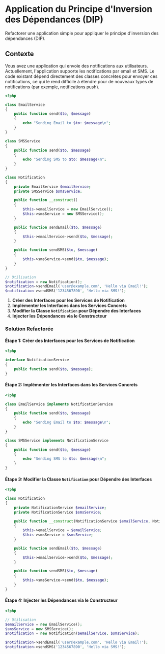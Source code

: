 # Application du Principe d'Inversion des Dépendances (DIP)

Refactorer une application simple pour appliquer le principe d'inversion des dépendances (DIP). 

## Contexte

Vous avez une application qui envoie des notifications aux utilisateurs. Actuellement, l'application supporte les notifications par email et SMS. Le code existant dépend directement des classes concrètes pour envoyer ces notifications, ce qui le rend difficile à étendre pour de nouveaux types de notifications (par exemple, notifications push).


```php
<?php

class EmailService
{
    public function send($to, $message)
    {
        echo "Sending Email to $to: $message\n";
    }
}

class SMSService
{
    public function send($to, $message)
    {
        echo "Sending SMS to $to: $message\n";
    }
}

class Notification
{
    private EmailService $emailService;
    private SMSService $smsService;

    public function __construct()
    {
        $this->emailService = new EmailService();
        $this->smsService = new SMSService();
    }

    public function sendEmail($to, $message)
    {
        $this->emailService->send($to, $message);
    }

    public function sendSMS($to, $message)
    {
        $this->smsService->send($to, $message);
    }
}

// Utilisation
$notification = new Notification();
$notification->sendEmail('user@example.com', 'Hello via Email!');
$notification->sendSMS('1234567890', 'Hello via SMS!');
```

1. **Créer des Interfaces pour les Services de Notification**
2. **Implémenter les Interfaces dans les Services Concrets**
3. **Modifier la Classe `Notification` pour Dépendre des Interfaces**
4. **Injecter les Dépendances via le Constructeur**

### Solution Refactorée

#### Étape 1: Créer des Interfaces pour les Services de Notification

```php
<?php

interface NotificationService
{
    public function send($to, $message);
}
```

#### Étape 2: Implémenter les Interfaces dans les Services Concrets

```php
<?php

class EmailService implements NotificationService
{
    public function send($to, $message)
    {
        echo "Sending Email to $to: $message\n";
    }
}

class SMSService implements NotificationService
{
    public function send($to, $message)
    {
        echo "Sending SMS to $to: $message\n";
    }
}
```

#### Étape 3: Modifier la Classe `Notification` pour Dépendre des Interfaces

```php
<?php

class Notification
{
    private NotificationService $emailService;
    private NotificationService $smsService;

    public function __construct(NotificationService $emailService, NotificationService $smsService)
    {
        $this->emailService = $emailService;
        $this->smsService = $smsService;
    }

    public function sendEmail($to, $message)
    {
        $this->emailService->send($to, $message);
    }

    public function sendSMS($to, $message)
    {
        $this->smsService->send($to, $message);
    }
}
```

#### Étape 4: Injecter les Dépendances via le Constructeur

```php
<?php

// Utilisation
$emailService = new EmailService();
$smsService = new SMSService();
$notification = new Notification($emailService, $smsService);

$notification->sendEmail('user@example.com', 'Hello via Email!');
$notification->sendSMS('1234567890', 'Hello via SMS!');
```
